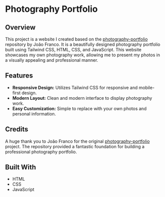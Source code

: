 # Photography Portfolio

## Overview
This project is a website I created based on the [photography-portfolio](https://github.com/JoaoFranco03/photography-portfolio) repository by João Franco. It is a beautifully designed photography portfolio built using Tailwind CSS, HTML, CSS, and JavaScript. This website showcases my own photography work, allowing me to present my photos in a visually appealing and professional manner.

## Features
- **Responsive Design:** Utilizes Tailwind CSS for responsive and mobile-first design.
- **Modern Layout:** Clean and modern interface to display photography work.
- **Easy Customization:** Simple to replace with your own photos and personal information.

## Credits
A huge thank you to João Franco for the original [photography-portfolio](https://github.com/JoaoFranco03/photography-portfolio) project. The repository provided a fantastic foundation for building a professional photography portfolio.

## Built With
- HTML
- CSS
- JavaScript